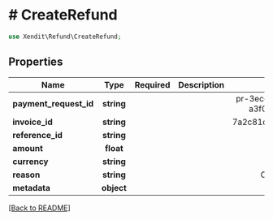 # # CreateRefund


```php
use Xendit\Refund\CreateRefund;
```

## Properties

| Name | Type | Required | Description | Examples |
|------------|:-------------:|:-------------:|-------------|:-------------:|
| **payment_request_id** | **string** |  |  | pr-3ece8615-41b7-4983-a3f0-a037430b6036 |
| **invoice_id** | **string** |  |  | 7a2c81d4f9e052a870bf37d2 |
| **reference_id** | **string** |  |  | order-1234 |
| **amount** | **float** |  |  | 1500 |
| **currency** | **string** |  |  | PHP |
| **reason** | **string** |  |  | CANCELLATION |
| **metadata** | **object** |  |  | {&quot;foo&quot;:&quot;bar&quot;} |


[[Back to README]](../../README.md)
